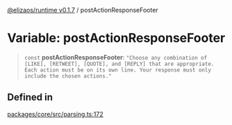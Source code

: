 [@elizaos/runtime v0.1.7](../index.md) / postActionResponseFooter

# Variable: postActionResponseFooter

> `const` **postActionResponseFooter**: `"Choose any combination of [LIKE], [RETWEET], [QUOTE], and [REPLY] that are appropriate. Each action must be on its own line. Your response must only include the chosen actions."`

## Defined in

[packages/core/src/parsing.ts:172](https://github.com/elizaOS/eliza/blob/main/packages/core/src/parsing.ts#L172)

